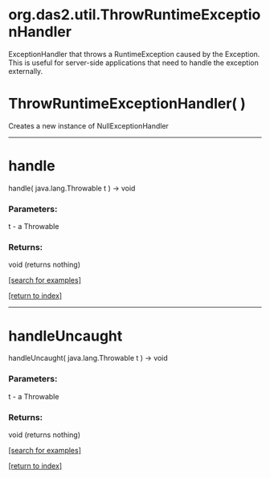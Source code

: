 # org.das2.util.ThrowRuntimeExceptionHandler

ExceptionHandler that throws a RuntimeException caused by the Exception.
 This is useful for server-side applications that need to handle the 
 exception externally.

# ThrowRuntimeExceptionHandler( )
Creates a new instance of NullExceptionHandler

***
<a name="handle"></a>
# handle
handle( java.lang.Throwable t ) &rarr; void



### Parameters:
t - a Throwable

### Returns:
void (returns nothing)


<a href="https://github.com/autoplot/dev/search?q=handle&unscoped_q=handle">[search for examples]</a>

<a href="https://github.com/autoplot/documentation/blob/master/javadoc/index-all.md">[return to index]</a>

***
<a name="handleUncaught"></a>
# handleUncaught
handleUncaught( java.lang.Throwable t ) &rarr; void



### Parameters:
t - a Throwable

### Returns:
void (returns nothing)


<a href="https://github.com/autoplot/dev/search?q=handleUncaught&unscoped_q=handleUncaught">[search for examples]</a>

<a href="https://github.com/autoplot/documentation/blob/master/javadoc/index-all.md">[return to index]</a>

